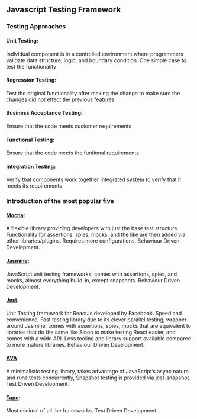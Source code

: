 ## **Javascript Testing Framework**  
### **Testing Approaches**
#### **Unit Testing:**  
Individual component is in a controlled environment where programmers validate data structure, logic, and boundary condition. One simple case to test the functionality  
#### **Regression Testing:**  
Test the original functionality after making the change to make sure the changes did not effect the previous features  
#### **Business Acceptance Testing:**  
Ensure that the code meets customer requirements  
#### **Functional Testing:**  
Ensure that the code meets the funtional requirements  
#### **Integration Testing:**  
Verify that components work together integrated system to verify that it meets its requirements   

### **Introduction of the most popular five**  
#### **[Mocha](https://mochajs.org/):**  
A flexible library providing developers with just the base test structure. Functionality for assertions, spies, mocks, and the like are then added via other libraries/plugins. Requires more configurations. Behaviour Driven Development.  
#### **[Jasmine](https://jasmine.github.io/):**  
JavaScript unit testing frameworks, comes with assertions, spies, and mocks, almost everything build-in, except snapshots. Behaviour Driven Development.  
#### **[Jest](https://facebook.github.io/jest/):**  
Unit Testing framework for ReactJs developed by Facebook. Speed and convenience. Fast testing library due to its clever parallel testing, wrapper around Jasmine, comes with assertions, spies, mocks that are equivalent to libraries that do the same like Sinon to make testing React easier, and comes with a wide API. Less tooling and library support available compared to more mature libraries. Behaviour Driven Development.    
#### **[AVA](https://github.com/avajs/ava):**  
A minimalistic testing library, takes advantage of JavaScript’s async nature and runs tests concurrently, Snapshot testing is provided via jest-snapshot. Test Driven Development.   
#### **[Tape](https://github.com/substack/tape):**  
Most minimal of all the frameworks. Test Driven Development.  
